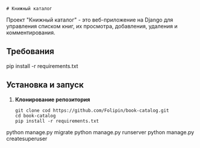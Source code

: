     # Книжный каталог

Проект "Книжный каталог" - это веб-приложение на Django для управления списком книг, их просмотра, добавления, удаления и комментирования.

## Требования

pip install -r requirements.txt

## Установка и запуск

1. **Клонирование репозитория**

   ```git
   git clone cod https://github.com/Folipin/book-catalog.git
   cd book-catalog
   pip install -r requirements.txt
python manage.py migrate
python manage.py runserver
python manage.py createsuperuser


